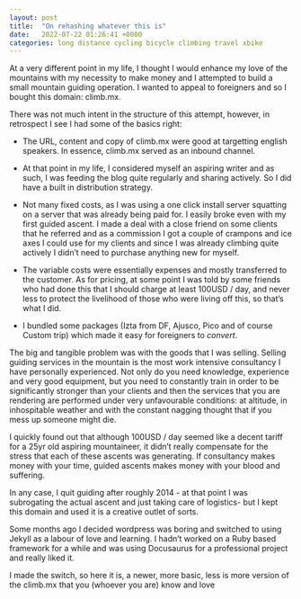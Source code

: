 ```yaml
---
layout: post
title:  "On rehashing whatever this is"
date:   2022-07-22 01:26:41 +0000
categories: long distance cycling bicycle climbing travel xbike
---
```

<!-- ## climb.mx: a deconstruction of nothing -->

At a very different point in my life, I thought I would enhance my love of the mountains with my necessity to make money and I attempted to build a small mountain guiding operation. I wanted to appeal to foreigners and so I bought this domain: climb.mx.


There was not much intent in the structure of this attempt, however, in retrospect I see I had some of the basics right:

- The URL, content and copy of climb.mx were good at targetting english speakers. In essence, climb.mx served as an inbound channel.

- At that point in my life, I considered myself an aspiring writer and as such, I was feeding the blog quite regularly and sharing actively. So I did have a built in distribution strategy.

- Not many fixed costs, as I was using a one click install server squatting on a server that was already being paid for. I easily broke even with my first guided ascent. I made a deal with a close friend on some clients that he referred and as a commission I got a couple of crampons and ice axes I could use for my clients and since I was already climbing quite actively I didn’t need to purchase anything new for myself.

- The variable costs were essentially expenses and mostly transferred to the customer. As for pricing, at some point I was told by some friends who had done this that I should charge at least 100USD / day, and never less to protect the livelihood of those who were living off this, so that’s what I did.

- I bundled some packages (Izta from DF, Ajusco, Pico and of course Custom trip) which made it easy for foreigners to _convert_.

The big and tangible problem was with the goods that I was selling. Selling guiding services in the mountain is the most work intensive consultancy I have personally experienced. Not only do you need knowledge, experience and very good equipment, but you need to constantly train in order to be significantly stronger than your clients and then the services that you are rendering are performed under very unfavourable conditions: at altitude, in inhospitable weather and with the constant nagging thought that if you mess up someone might die.

I quickly found out that although 100USD / day seemed like a decent tariff for a 25yr old aspiring mountaineer, it didn’t really compensate for the stress that each of these ascents was generating. If consultancy makes money with your time, guided ascents makes money with your blood and suffering.

In any case, I quit guiding after roughly 2014 - at that point I was subrogating the actual ascent and just taking care of logistics- but I kept this domain and used it is a creative outlet of sorts.

Some months ago I decided wordpress was boring and switched to using Jekyll as a labour of love and learning. I hadn’t worked on a Ruby based framework for a while and was using Docusaurus for a professional project and really liked it.

I made the switch, so here it is, a newer, more basic, less is more version of the climb.mx that you (whoever you are) know and love